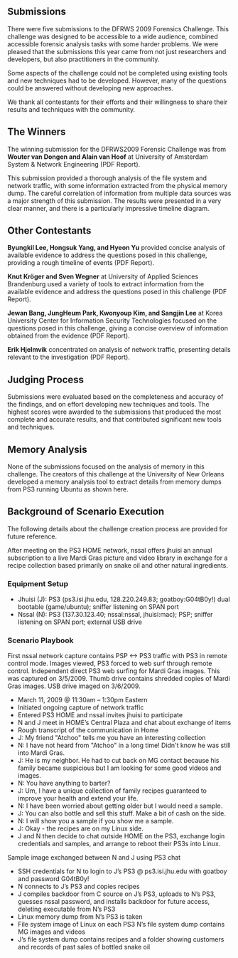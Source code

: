 ## Submissions

There were five submissions to the DFRWS 2009 Forensics Challenge. This challenge was designed to be accessible to a wide audience, combined accessible forensic analysis tasks with some harder problems. We were pleased that the submissions this year came from not just researchers and developers, but also practitioners in the community.

Some aspects of the challenge could not be completed using existing tools and new techniques had to be developed. However, many of the questions could be answered without developing new approaches.

We thank all contestants for their efforts and their willingness to share their results and techniques with the community.

## The Winners

The winning submission for the DFRWS2009 Forensic Challenge was from **Wouter van Dongen and Alain van Hoof** at University of Amsterdam System & Network Engineering (PDF Report).

This submission provided a thorough analysis of the file system and network traffic, with some information extracted from the physical memory dump. The careful correlation of information from multiple data sources was a major strength of this submission. The results were presented in a very clear manner, and there is a particularly impressive timeline diagram.

## Other Contestants
**Byungkil Lee, Hongsuk Yang, and Hyeon Yu** provided concise analysis of available evidence to address the questions posed in this challenge, providing a rough timeline of events (PDF Report).

**Knut Kröger and Sven Wegner** at University of Applied Sciences Brandenburg used a variety of tools to extract information from the available evidence and address the questions posed in this challenge (PDF Report).

**Jewan Bang, JungHeum Park, Kwonyoup Kim, and Sangjin Lee** at Korea University Center for Information Security Technologies focused on the questions posed in this challenge, giving a concise overview of information obtained from the evidence (PDF Report).

**Erik Hjelmvik** concentrated on analysis of network traffic, presenting details relevant to the investigation (PDF Report).

## Judging Process
Submissions were evaluated based on the completeness and accuracy of the findings, and on effort developing new techniques and tools. The highest scores were awarded to the submissions that produced the most complete and accurate results, and that contributed significant new tools and techniques.

## Memory Analysis
None of the submissions focused on the analysis of memory in this challenge. The creators of this challenge at the University of New Orleans developed a memory analysis tool to extract details from memory dumps from PS3 running Ubuntu as shown here.

## Background of Scenario Execution
The following details about the challenge creation process are provided for future reference.

After meeting on the PS3 HOME network, nssal offers jhuisi an annual subscription to a live Mardi Gras picture and video library in exchange for a recipe collection based primarily on snake oil and other natural ingredients.

### Equipment Setup
- Jhuisi (J): PS3 (ps3.isi.jhu.edu, 128.220.249.83; goatboy:G04tB0y!) dual bootable (game/ubuntu); sniffer listening on SPAN port
- Nssal (N): PS3 (137.30.123.40; nssal:nssal, jhuisi:mac); PSP; sniffer listening on SPAN port; external USB drive

### Scenario Playbook

First nssal network capture contains PSP <-> PS3 traffic with PS3 in remote control mode. Images viewed, PS3 forced to web surf through remote control. Independent direct PS3 web surfing for Mardi Gras images. This was captured on 3/5/2009. Thumb drive contains shredded copies of Mardi Gras images. USB drive imaged on 3/6/2009.
- March 11, 2009 @ 11:30am – 1:30pm Eastern
- Initiated ongoing capture of network traffic
- Entered PS3 HOME and nssal invites jhuisi to participate
- N and J meet in HOME’s Central Plaza and chat about exchange of items
- Rough transcript of the communication in Home
- J: My friend "Atchoo" tells me you have an interesting collection
- N: I have not heard from "Atchoo" in a long time! Didn't know he was still into Mardi Gras.
- J: He is my neighbor. He had to cut back on MG contact because his family became suspicious but I am looking for some good videos and images.
- N: You have anything to barter?
- J: Um, I have a unique collection of family recipes guaranteed to improve your health and extend your life.
- N: I have been worried about getting older but I would need a sample.
- J: You can also bottle and sell this stuff. Make a bit of cash on the side.
- N: I will show you a sample if you show me a sample.
- J: Okay - the recipes are on my Linux side.
- J and N then decide to chat outside HOME on the PS3, exchange login credentials and samples, and arrange to reboot their PS3s into Linux.

Sample image exchanged between N and J using PS3 chat
- SSH credentials for N to login to J’s PS3 @ ps3.isi.jhu.edu with goatboy and password G04tB0y!
- N connects to J’s PS3 and copies recipes
- J compiles backdoor from C source on J’s PS3, uploads to N’s PS3, guesses nssal password, and installs backdoor for future access, deleting executable from N’s PS3
- Linux memory dump from N’s PS3 is taken
- File system image of Linux on each PS3 N’s file system dump contains MG images and videos
- J’s file system dump contains recipes and a folder showing customers and records of past sales of bottled snake oil
